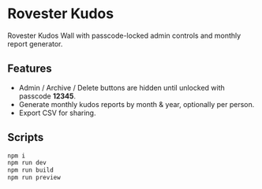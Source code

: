 # Rovester Kudos

Rovester Kudos Wall with passcode-locked admin controls and monthly report generator.

## Features
- Admin / Archive / Delete buttons are hidden until unlocked with passcode **12345**.
- Generate monthly kudos reports by month & year, optionally per person.
- Export CSV for sharing.

## Scripts
```bash
npm i
npm run dev
npm run build
npm run preview
